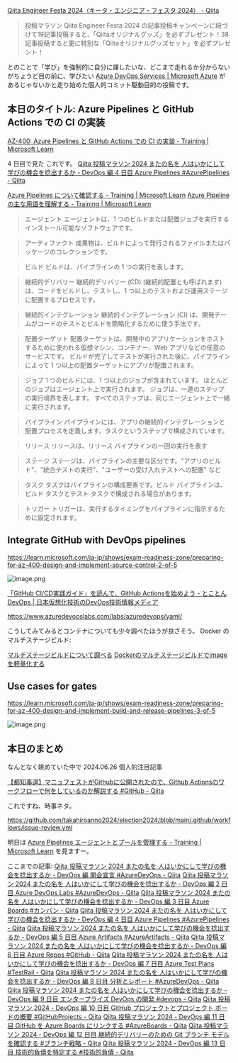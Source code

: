 [Qiita Engineer Festa 2024（キータ・エンジニア・フェスタ 2024） - Qiita](https://qiita.com/official-campaigns/engineer-festa/2024)

> 投稿マラソン
> Qiita Engineer Festa 2024 の記事投稿キャンペーンに紐づけて19記事投稿すると、「Qiitaオリジナルグッズ」を必ずプレゼント！38記事投稿すると更に特別な「Qiitaオリジナルグッズセット」を必ずプレゼント！

とのことで「学び」を強制的に自分に課したいな、どこまで走れるか分からないがちょうど目の前に、学びたい [Azure DevOps Services | Microsoft Azure](https://azure.microsoft.com/ja-jp/products/devops) があるじゃないかと走り始めた個人的コミット駆動目的の投稿です。


## 本日のタイトル: Azure Pipelines と GitHub Actions での CI の実装

[AZ-400: Azure Pipelines と GitHub Actions での CI の実装 - Training | Microsoft Learn](https://learn.microsoft.com/ja-jp/training/paths/az-400-implement-ci-azure-pipelines-github-actions/)

4 日目で見た これです。
[Qiita 投稿マラソン 2024 またの名を 人はいかにして学びの機会を捻出するか - DevOps 編 4 日目 Azure Pipelines #AzurePipelines - Qiita](https://qiita.com/e99h2121/items/564e9126eb5f93765346)

[Azure Pipelines について確認する - Training | Microsoft Learn](https://learn.microsoft.com/ja-jp/training/modules/explore-azure-pipelines/)
[Azure Pipeline の主な用語を理解する - Training | Microsoft Learn](https://learn.microsoft.com/ja-jp/training/modules/explore-azure-pipelines/4-understand-key-terms)

> エージェント
エージェントは、1 つのビルドまたは配置ジョブを実行するインストール可能なソフトウェアです。

> アーティファクト
成果物は、ビルドによって発行されるファイルまたはパッケージのコレクションです。

> ビルド
ビルドは、パイプラインの 1 つの実行を表します。 

> 継続的デリバリー
継続的デリバリー (CD) (継続的配置とも呼ばれます) は、コードをビルドし、テストし、1 つ以上のテストおよび運用ステージに配置するプロセスです。 

> 継続的インテグレーション
継続的インテグレーション (CI) は、開発チームがコードのテストとビルドを簡略化するために使う手法です。

> 配置ターゲット
配置ターゲットは、開発中のアプリケーションをホストするために使われる仮想マシン、コンテナー、Web アプリなどの任意のサービスです。 ビルドが完了してテストが実行された後に、パイプラインによって 1 つ以上の配置ターゲットにアプリが配置されます。

> ジョブ
1 つのビルドには、1 つ以上のジョブが含まれています。 ほとんどのジョブはエージェント上で実行されます。 ジョブは、一連のステップの実行境界を表します。 すべてのステップは、同じエージェント上で一緒に実行されます。

> パイプライン
パイプラインには、アプリの継続的インテグレーションと配置プロセスを定義します。タスクというステップで構成されています。

> リリース
リリースは、リリース パイプラインの一回の実行を表す

> ステージ
ステージは、パイプラインの主要な区分です。"アプリのビルド"、"統合テストの実行"、"ユーザーの受け入れテストへの配置" など

> タスク
タスクはパイプラインの構成要素です。ビルド パイプラインは、ビルド タスクとテスト タスクで構成される場合があります。

> トリガー
トリガーは、実行するタイミングをパイプラインに指示するために設定されます。

## Integrate GitHub with DevOps pipelines

https://learn.microsoft.com/ja-jp/shows/exam-readiness-zone/preparing-for-az-400-design-and-implement-source-control-2-of-5

![image.png](https://qiita-image-store.s3.ap-northeast-1.amazonaws.com/0/93824/77967b06-2fd7-f11b-207c-d3edba117e31.png)



[「GitHub CI/CD実践ガイド」を読んで、GitHub Actionsを始めよう - とことんDevOps | 日本仮想化技術のDevOps技術情報メディア](https://devops-blog.virtualtech.jp/entry/20240619/1718764468)


https://www.azuredevopslabs.com/labs/azuredevops/yaml/

こうしてみてみるとコンテナについても少々調べたほうが良さそう。
Docker のマルチステージビルド:

[マルチステージビルドについて調べる](https://zenn.dev/masaruxstudy/articles/d85f6c1af3bf65)
[Dockerのマルチステージビルドでimageを軽量化する](https://zenn.dev/hakshu/articles/docker-multi-stage-build)

## Use cases for gates

https://learn.microsoft.com/ja-jp/shows/exam-readiness-zone/preparing-for-az-400-design-and-implement-build-and-release-pipelines-3-of-5

![image.png](https://qiita-image-store.s3.ap-northeast-1.amazonaws.com/0/93824/caba7569-7bdd-7859-9f84-efa0534ba77e.png)


## 本日のまとめ

なんとなく眺めていた中で 2024.06.26 個人的注目記事

[【都知事選】マニュフェストがGithubに公開されたので、Github Actionsのワークフローで何をしているのか解説する #GitHub - Qiita](https://qiita.com/genimura/items/426767278333a92f80db)

これですね、時事ネタ。

https://github.com/takahiroanno2024/election2024/blob/main/.github/workflows/issue-review.yml


明日は
[Azure Pipelines エージェントとプールを管理する - Training | Microsoft Learn](https://learn.microsoft.com/ja-jp/training/modules/manage-azure-pipeline-agents-pools/) を見ますー。



ここまでの記事: 
[Qiita 投稿マラソン 2024 またの名を 人はいかにして学びの機会を捻出するか - DevOps 編 開会宣言 #AzureDevOps - Qiita](https://qiita.com/e99h2121/items/02fcccdc257a0c534fff)
[Qiita 投稿マラソン 2024 またの名を 人はいかにして学びの機会を捻出するか - DevOps 編 2 日目 Azure DevOps Labs #AzureDevOps - Qiita](https://qiita.com/e99h2121/items/f3e9672103aead998379)
[Qiita 投稿マラソン 2024 またの名を 人はいかにして学びの機会を捻出するか - DevOps 編 3 日目 Azure Boards #カンバン - Qiita](https://qiita.com/e99h2121/items/d79a7edba67b133dfc37)
[Qiita 投稿マラソン 2024 またの名を 人はいかにして学びの機会を捻出するか - DevOps 編 4 日目 Azure Pipelines #AzurePipelines - Qiita](https://qiita.com/e99h2121/items/564e9126eb5f93765346)
[Qiita 投稿マラソン 2024 またの名を 人はいかにして学びの機会を捻出するか - DevOps 編 5 日目 Azure Artifacts #AzureArtifacts - Qiita](https://qiita.com/e99h2121/items/d0f2b3f5c308d0910775)
[Qiita 投稿マラソン 2024 またの名を 人はいかにして学びの機会を捻出するか - DevOps 編 6 日目 Azure Repos #GitHub - Qiita](https://qiita.com/e99h2121/items/f78e69d9c82b60addb82)
[Qiita 投稿マラソン 2024 またの名を 人はいかにして学びの機会を捻出するか - DevOps 編 7 日目 Azure Test Plans #TestRail - Qiita](https://qiita.com/e99h2121/items/b4598ffb6fffd9ab07a5)
[Qiita 投稿マラソン 2024 またの名を 人はいかにして学びの機会を捻出するか - DevOps 編 8 日目 分析とレポート #AzureDevOps - Qiita](https://qiita.com/e99h2121/items/8e9e0560dee99bf4b586)
[Qiita 投稿マラソン 2024 またの名を 人はいかにして学びの機会を捻出するか - DevOps 編 9 日目 エンタープライズ DevOps の開発 #devops - Qiita](https://qiita.com/e99h2121/items/d2ddb9781858e4e46459)
[Qiita 投稿マラソン 2024 - DevOps 編 10 日目 GitHub プロジェクトとプロジェクト ボードの概要 #GitHubProjects - Qiita](https://qiita.com/e99h2121/items/656daacf47c62a895608)
[Qiita 投稿マラソン 2024 - DevOps 編 11 日目 GitHub を Azure Boards にリンクする #AzureBoards - Qiita](https://qiita.com/e99h2121/items/d4a9151f7950052cbb7f)
[Qiita 投稿マラソン 2024 - DevOps 編 12 日目 継続的デリバリーのための Git ブランチ モデルを確認する #ブランチ戦略 - Qiita](https://qiita.com/e99h2121/items/f1e958820648b84f5b52)
[Qiita 投稿マラソン 2024 - DevOps 編 13 日目 技術的負債を特定する #技術的負債 - Qiita](https://qiita.com/e99h2121/items/03ebc00cb83d0e3607c4)
